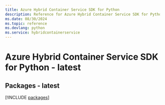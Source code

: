 ```yaml
---
title: Azure Hybrid Container Service SDK for Python
description: Reference for Azure Hybrid Container Service SDK for Python
ms.date: 08/30/2024
ms.topic: reference
ms.devlang: python
ms.service: hybridcontainerservice
---
```

# Azure Hybrid Container Service SDK for Python - latest
## Packages - latest
[!INCLUDE [packages](hybrid-container-service-index.md)]
